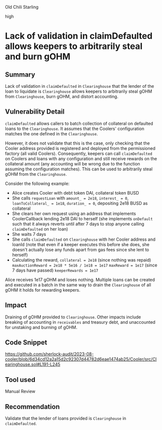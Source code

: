 Old Chili Starling

high

# Lack of  validation in claimDefaulted allows keepers to arbitrarily steal and burn gOHM
## Summary
Lack of validation in ``claimDefaulted`` in ``Clearinghouse`` that the lender of the loan to liquidate is ``Clearinghouse`` allows keepers to arbitrarily steal gOHM from ``Clearinghouse``, burn gOHM, and distort accounting.

## Vulnerability Detail
``claimDefaulted`` allows callers to batch collection of collateral on defaulted loans to the ``Clearinghouse``. It assumes that the Coolers' configuration matches the one defined in the ``Clearinghouse``.

However, it does not validate that this is the case, only checking that the Cooler address provided is registered and deployed from the permissioned factory (all valid Coolers). Consequently, keepers can call ``claimDefaulted`` on Coolers and loans with any configuration and still receive rewards on the collateral amount (any accounting will be wrong due to the function assuming the configuration matches).  This can be used to arbitrarily steal gOHM from the ``Clearinghouse``.

Consider the following example:
- Alice creates Cooler with debt token DAI, collateral token BUSD
- She calls ``requestLoan`` with ``amount_ = 2e18``, ``interest_ = 0``, ``loanToCollateral_ = 1e18``, ``duration_ = 0``, depositing 2e18 BUSD as collateral
- She clears her own request using an address that implements CoolerCallback lending 2e18 DAI to herself (she implements ``onDefault`` such that it always reverts until after 7 days to stop anyone calling ``claimDefaulted`` on her loan)
- She waits 7 days
- She calls ``claimDefaulted`` on ``Clearinghouse`` with her Cooler address and loanId (note that even if a keeper executes this before she does, she doesn't actually lose any funds apart from gas fees since she lent to herself)
- Calculating the reward,
``collateral = 2e18`` (since nothing was repaid)
``maxAuctionReward = 2e18 * 5e16 / 1e18 = 1e17``
``maxReward = 1e17`` (since 7 days have passed)
``keeperRewards = 1e17``

Alice receives 1e17 gOHM and loses nothing. Multiple loans can be created and executed in a batch in the same way to drain the ``Clearinghouse`` of all gOHM it holds for rewarding keepers.

## Impact
Draining of gOHM provided to ``Clearinghouse``.
Other impacts include breaking of accounting in ``receivables`` and treasury debt, and unaccounted for unstaking and burning of gOHM.

## Code Snippet
https://github.com/sherlock-audit/2023-08-cooler/blob/6d34cd12a2a15d2c92307d44782d6eae1474ab25/Cooler/src/Clearinghouse.sol#L191-L245

## Tool used

Manual Review

## Recommendation
Validate that the lender of loans provided is ``Clearinghouse`` in ``claimDefaulted``.